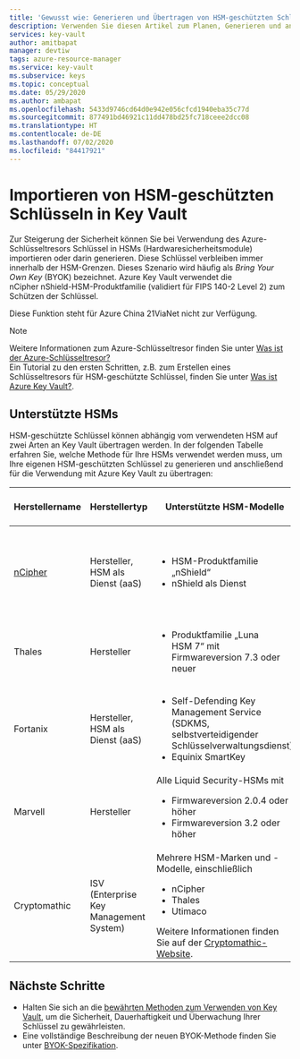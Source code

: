 ```yaml
---
title: 'Gewusst wie: Generieren und Übertragen von HSM-geschützten Schlüsseln für Azure Key Vault – Azure Key Vault| Microsoft-Dokumentation'
description: Verwenden Sie diesen Artikel zum Planen, Generieren und anschließenden Übertragen Ihrer eigenen HSM-geschützten Schlüssel für die Nutzung mit dem Azure-Schlüsseltresor. Wird auch als Bring Your Own Key (BYOK) bezeichnet.
services: key-vault
author: amitbapat
manager: devtiw
tags: azure-resource-manager
ms.service: key-vault
ms.subservice: keys
ms.topic: conceptual
ms.date: 05/29/2020
ms.author: ambapat
ms.openlocfilehash: 5433d9746cd64d0e942e056cfcd1940eba35c77d
ms.sourcegitcommit: 877491bd46921c11dd478bd25fc718ceee2dcc08
ms.translationtype: HT
ms.contentlocale: de-DE
ms.lasthandoff: 07/02/2020
ms.locfileid: "84417921"
---
```

# <a name="import-hsm-protected-keys-to-key-vault"></a>Importieren von HSM-geschützten Schlüsseln in Key Vault

Zur Steigerung der Sicherheit können Sie bei Verwendung des Azure-Schlüsseltresors Schlüssel in HSMs (Hardwaresicherheitsmodule) importieren oder darin generieren. Diese Schlüssel verbleiben immer innerhalb der HSM-Grenzen. Dieses Szenario wird häufig als *Bring Your Own Key* (BYOK) bezeichnet. Azure Key Vault verwendet die nCipher nShield-HSM-Produktfamilie (validiert für FIPS 140-2 Level 2) zum Schützen der Schlüssel.

Diese Funktion steht für Azure China 21ViaNet nicht zur Verfügung.

> [!NOTE]
> Weitere Informationen zum Azure-Schlüsseltresor finden Sie unter [Was ist der Azure-Schlüsseltresor?](../general/overview.md)  
> Ein Tutorial zu den ersten Schritten, z.B. zum Erstellen eines Schlüsseltresors für HSM-geschützte Schlüssel, finden Sie unter [Was ist Azure Key Vault?](../general/overview.md).

## <a name="supported-hsms"></a>Unterstützte HSMs

HSM-geschützte Schlüssel können abhängig vom verwendeten HSM auf zwei Arten an Key Vault übertragen werden. In der folgenden Tabelle erfahren Sie, welche Methode für Ihre HSMs verwendet werden muss, um Ihre eigenen HSM-geschützten Schlüssel zu generieren und anschließend für die Verwendung mit Azure Key Vault zu übertragen: 

|Herstellername|Herstellertyp|Unterstützte HSM-Modelle|Unterstützte Übertragungsmethode für HSM-Schlüssel|
|---|---|---|---|
|[nCipher](https://www.ncipher.com/products/key-management/cloud-microsoft-azure)|Hersteller,<br/>HSM als Dienst (aaS)|<ul><li>HSM-Produktfamilie „nShield“</li><li>nShield als Dienst</ul>|**Methode 1:** [nChiffre BYOK](hsm-protected-keys-ncipher.md) (mit starkem Nachweis für den Schlüsselimport und die HSM-Prüfung)<br/>**Methode 2:** [Verwenden einer neuen BYOK-Methode](hsm-protected-keys-byok.md) |
|Thales|Hersteller|<ul><li>Produktfamilie „Luna HSM 7“ mit Firmwareversion 7.3 oder neuer</li></ul>| [Verwenden einer neuen BYOK-Methode](hsm-protected-keys-byok.md)|
|Fortanix|Hersteller,<br/>HSM als Dienst (aaS)|<ul><li>Self-Defending Key Management Service (SDKMS, selbstverteidigender Schlüsselverwaltungsdienst)</li><li>Equinix SmartKey</li></ul>|[Verwenden einer neuen BYOK-Methode](hsm-protected-keys-byok.md)|
|Marvell|Hersteller|Alle Liquid Security-HSMs mit<ul><li>Firmwareversion 2.0.4 oder höher</li><li>Firmwareversion 3.2 oder höher</li></ul>|[Verwenden einer neuen BYOK-Methode](hsm-protected-keys-byok.md)|
|Cryptomathic|ISV (Enterprise Key Management System)|Mehrere HSM-Marken und -Modelle, einschließlich<ul><li>nCipher</li><li>Thales</li><li>Utimaco</li></ul>Weitere Informationen finden Sie auf der [Cryptomathic-Website](https://www.cryptomathic.com/azurebyok).|[Verwenden einer neuen BYOK-Methode](hsm-protected-keys-byok.md)|


## <a name="next-steps"></a>Nächste Schritte

* Halten Sie sich an die [bewährten Methoden zum Verwenden von Key Vault](../general/best-practices.md), um die Sicherheit, Dauerhaftigkeit und Überwachung Ihrer Schlüssel zu gewährleisten.
* Eine vollständige Beschreibung der neuen BYOK-Methode finden Sie unter [BYOK-Spezifikation](https://docs.microsoft.com/azure/key-vault/keys/byok-specification).
